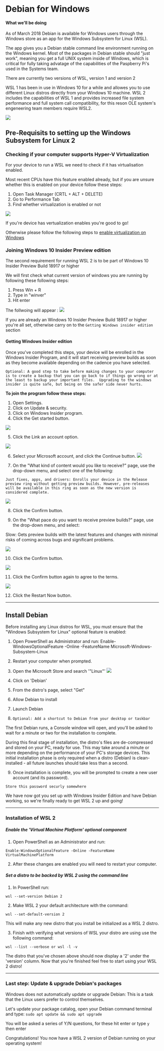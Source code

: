 # Debian for Windows 


#### What we'll be doing
As of March 2018 Debian is available for Windows users through the Windows store as an app for the Windows Subsystem for Linux (WSL).

The app gives you a Debian stable command line environment running on the Windows kernel. Most of the packages in Debian stable should "just work", meaning you get a full UNIX system inside of Windows, which is critical for fully taking advatage of the capabilities of the Paspberry Pi's used in the Systems team.

There are currently two versions of WSL, version 1 and version 2

WSL 1 has been in use in Windows 10 for a while and allowes you to use different Linux distros directly from your Windows 10 machine. 
WSL 2 includes the capabilities of WSL 1 and provides increased file system performance and full system call compatibility, for this reson OLE system's engeneering team members require WSL2.

![](images/steps/dw-wsl2.jpg)



## Pre-Requisits to setting up the Windows Subsystem for Linux 2 

### Checking if your computer supports Hyper-V Virtualization
For your device to run a WSL we need to check if it has virtualisation enabled. 

Most recent CPUs have this feature enabled already, but if you are unsure whether this is enabled on your device follow these steps:
1. Open Task Manager (CRTL + ALT + DELETE)
2. Go to Performance Tab 
3. Find whether virtualization is enabled or not

![](images/dw-virtual-enabled.jpg)


If you're device has vertualization enables you're good to go! 

Otherwise please follow the following steps to [enable virtualization on Windows](https://www.howtogeek.com/213795/how-to-enable-intel-vt-x-in-your-computers-bios-or-uefi-firmware/)

### Joining Windows 10 Insider Preview edition

The second requirement for running WSL 2 is to be part of Windows 10 Insider Preview Build 18917 or higher

We will first check what current version of windows you are running by following these following steps:
  1. Press Win + R
  2. Type in "winver"
  3. Hit enter 
  
  The follwoing will appear :
![](images/dw-windows-build.jpg)
 
  
  If you are already an Windows 10 Insider Preview Build 18917 or higher you're all set, otherwise carry on to the `Getting Windows insider edition ` section

  #### Getting Windows Insider edition
Once you've completed this steps, your device will be enrolled in the Windows Insider Program, and it will start receiving preview builds as soon as they become available depending on the cadence you have selected.

 `Optional: A good step to take before making changes to your computer is to create a backup that you can go back to if things go wrong or at the least to backup your important files. 
  Upgrading to the windows insider is quite safe, but being on the safer side never hurts.`
  
**To join the program follow these steps:**
1. Open Settings.
2. Click on Update & security.
3. Click on Windows Insider program. 
4. Click the Get started button.

![](images/dw-1.jpg)

5. Click the Link an account option.

![](images/dw-2.jpg)


6. Select your Microsoft account, and click the Continue button.
![](images/dw-3.jpg)


7. On the "What kind of content would you like to receive?" page, use the drop-down menu, and select one of the following:

`Just fixes, apps, and drivers: Enrolls your device in the Release preview ring without getting preview builds. However, pre-releases will be available in this ring as soon as the new version is considered complete.`

![](images/dw-4.jpg)

8. Click the Confirm button.

9. On the "What pace do you want to receive preview builds?" page, use the drop-down menu, and select:

Slow: Gets preview builds with the latest features and changes with minimal risks of coming across bugs and significant problems.

![](images/dw-5.jpg)

10. Click the Confirm button.

![](images/dw-6.jpg)

11. Click the Confirm button again to agree to the terms.

![](images/dw-7.jpg)

12. Click the Restart Now button.


------------------------------------------------
## Install Debian
Before installing any Linux distros for WSL, you must ensure that the "Windows Subsystem for Linux" optional feature is enabled:

1. Open PowerShell as Administrator and run:
  Enable-WindowsOptionalFeature -Online -FeatureName Microsoft-Windows-Subsystem-Linux
 
2. Restart your computer when prompted.

3. Open the Microsoft Store and search '"Linux"' 
![](images/dw-store.jpg)
  

4. Click on 'Debian'

5. From the distro's page, select "Get"

6. Allow Debian to install 

7. Launch Debian

8. `Optional: Add a shortcut to Debian from your desktop or taskbar`

The first Debian runs, a Console window will open, and you'll be asked to wait for a minute or two for the installation to complete.

During this final stage of installation, the distro's files are de-compressed and stored on your PC, ready for use. This may take around a minute or more depending on the performance of your PC's storage devices. This initial installation phase is only required when a distro (Debian) is clean-installed - all future launches should take less than a second.

9. Once installation is complete, you will be prompted to create a new user account (and its password).

`Store this password securly somewhere`

We have now got you set up with Windows Insider Edition and have Debian working, so we're finally ready to get WSL 2 up and going!

------------------------------------------
### Installation of WSL 2

##### Enable the 'Virtual Machine Platform' optional component

1. Open PowerShell as an Administrator and run:

`Enable-WindowsOptionalFeature -Online -FeatureName VirtualMachinePlatform`

2. After these changes are enabled you will need to restart your computer.


##### Set a distro to be backed by WSL 2 using the command line

1. In PowerShell run:

`wsl --set-version Debian 2`


2. Make WSL 2 your default architecture with the command:

`wsl --set-default-version 2`

This will make any new distro that you install be initialized as a WSL 2 distro.

3. Finish with verifying what versions of WSL your distro are using use the following command:

`wsl --list --verbose or wsl -l -v`

The distro that you've chosen above should now display a '2' under the 'version' column. Now that you're finished feel free to start using your WSL 2 distro!

-----------------------------------------

### Last step: Update & upgrade Debian's packages
Windows does not automatically update or upgrade Debian: This is a task that the Linux users prefer to control themselves.

Let's update  your package catalog, open your Debian command terminal and type:
`sudo apt update && sudo apt upgrade`

You will be asked a series of Y/N questions, for these hit enter or type `y` then enter 

Congratulations! You now have a WSL 2 version of Debian running on your operating system! 

